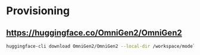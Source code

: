 # Provisioning

## https://huggingface.co/OmniGen2/OmniGen2

```bash
huggingface-cli download OmniGen2/OmniGen2 --local-dir /workspace/models/ckpt_path/
```

